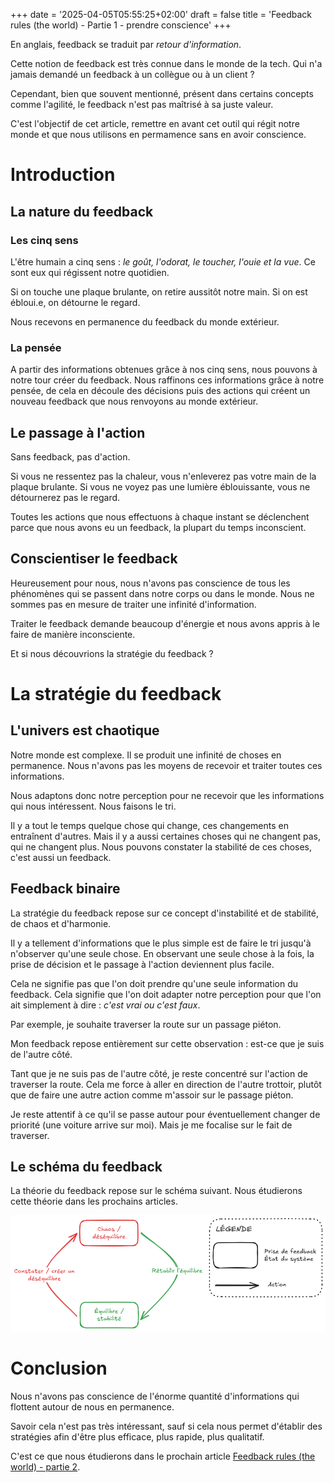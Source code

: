 +++
date = '2025-04-05T05:55:25+02:00'
draft = false
title = 'Feedback rules (the world) - Partie 1 - prendre conscience'
+++

En anglais, feedback se traduit par *retour d'information*.

Cette notion de feedback est très connue dans le monde de la tech. Qui n'a jamais demandé un feedback à un collègue ou à un client ? 

Cependant, bien que souvent mentionné, présent dans certains concepts comme l'agilité, le feedback n'est pas maîtrisé à sa juste valeur.

C'est l'objectif de cet article, remettre en avant cet outil qui régit notre monde et que nous utilisons en permamence sans en avoir conscience.

# Introduction

## La nature du feedback

### Les cinq sens

L'être humain a cinq sens : *le goût, l'odorat, le toucher, l'ouie et la vue*. Ce sont eux qui régissent notre quotidien.

Si on touche une plaque brulante, on retire aussitôt notre main.
Si on est ébloui.e, on détourne le regard.

Nous recevons en permanence du feedback du monde extérieur.

### La pensée

A partir des informations obtenues grâce à nos cinq sens, nous pouvons à notre tour créer du feedback. Nous raffinons ces informations grâce à notre pensée, de cela en découle des décisions puis des actions qui créent un nouveau feedback que nous renvoyons au monde extérieur.

## Le passage à l'action

Sans feedback, pas d'action.

Si vous ne ressentez pas la chaleur, vous n'enleverez pas votre main de la plaque brulante.
Si vous ne voyez pas une lumière éblouissante, vous ne détournerez pas le regard.

Toutes les actions que nous effectuons à chaque instant se déclenchent parce que nous avons eu un feedback, la plupart du temps inconscient.

## Conscientiser le feedback

Heureusement pour nous, nous n'avons pas conscience de tous les phénomènes qui se passent dans notre corps ou dans le monde. Nous ne sommes pas en mesure de traiter une infinité d'information.

Traiter le feedback demande beaucoup d'énergie et nous avons appris à le faire de manière inconsciente.

Et si nous découvrions la stratégie du feedback ? 

# La stratégie du feedback

## L'univers est chaotique

Notre monde est complexe. Il se produit une infinité de choses en permanence. Nous n'avons pas les moyens de recevoir et traiter toutes ces informations.

Nous adaptons donc notre perception pour ne recevoir que les informations qui nous intéressent. Nous faisons le tri.

Il y a tout le temps quelque chose qui change, ces changements en entraînent d'autres. Mais il y a aussi certaines choses qui ne changent pas, qui ne changent plus. Nous pouvons constater la stabilité de ces choses, c'est aussi un feedback.

## Feedback binaire

La stratégie du feedback repose sur ce concept d'instabilité et de stabilité, de chaos et d'harmonie.

Il y a tellement d'informations que le plus simple est de faire le tri jusqu'à n'observer qu'une seule chose. En observant une seule chose à la fois, la prise de décision et le passage à l'action deviennent plus facile.

Cela ne signifie pas que l'on doit prendre qu'une seule information du feedback. Cela signifie que l'on doit adapter notre perception pour que l'on ait simplement à dire : *c'est vrai ou c'est faux*.

Par exemple, je souhaite traverser la route sur un passage piéton.

Mon feedback repose entièrement sur cette observation : est-ce que je suis de l'autre côté.

Tant que je ne suis pas de l'autre côté, je reste concentré sur l'action de traverser la route. Cela me force à aller en direction de l'autre trottoir, plutôt que de faire une autre action comme m'assoir sur le passage piéton.

Je reste attentif à ce qu'il se passe autour pour éventuellement changer de priorité (une voiture arrive sur moi). Mais je me focalise sur le fait de traverser.

## Le schéma du feedback

La théorie du feedback repose sur le schéma suivant. Nous étudierons cette théorie dans les prochains articles.

![Théorie du feedback - action constater déséquilibre qui donne etat déséquilibre puis action équilibrer qui donne état équilibré ](theoriedufeedback.png)

# Conclusion
Nous n'avons pas conscience de l'énorme quantité d'informations qui flottent autour de nous en permanence. 

Savoir cela n'est pas très intéressant, sauf si cela nous permet d'établir des stratégies afin d'être plus efficace, plus rapide, plus qualitatif.

C'est ce que nous étudierons dans le prochain article
[Feedback rules (the world) - partie 2](../feedback_rules_the_world_part_2).
